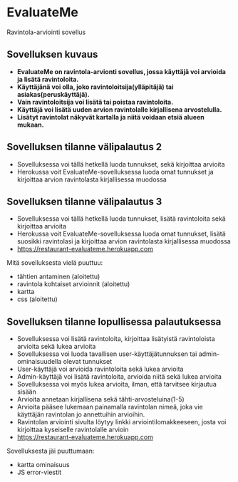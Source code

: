 # EvaluateMe

Ravintola-arviointi sovellus

 ## Sovelluksen kuvaus

* **EvaluateMe on ravintola-arvionti sovellus, jossa käyttäjä voi arvioida ja lisätä ravintoloita.**
* **Käyttäjänä voi olla, joko ravintoloitsija(ylläpitäjä) tai asiakas(peruskäyttäjä).** 
* **Vain ravintoloitsija voi lisätä tai poistaa ravintoloita.** 
* **Käyttäjä voi lisätä uuden arvion ravintolalle kirjallisena arvostelulla.** 
* **Lisätyt ravintolat näkyvät kartalla ja niitä voidaan etsiä alueen mukaan.**

## Sovelluksen tilanne välipalautus 2 

* Sovelluksessa voi tällä hetkellä luoda tunnukset, sekä kirjoittaa arvioita
* Herokussa voit EvaluateMe-sovelluksessa luoda omat tunnukset ja kirjoittaa arvion ravintolasta kirjallisessa muodossa

## Sovelluksen tilanne välipalautus 3 

* Sovelluksessa voi tällä hetkellä luoda tunnukset, lisätä ravintoloita sekä kirjoittaa arvioita
* Herokussa voit EvaluateMe-sovelluksessa luoda omat tunnukset, lisätä suosikki ravintolasi ja kirjoittaa arvion ravintolasta kirjallisessa muodossa
* https://restaurant-evaluateme.herokuapp.com

Mitä sovelluksesta vielä puuttuu:

- tähtien antaminen (aloitettu)
- ravintola kohtaiset arvioinnit (aloitettu)
- kartta
- css (aloitettu)

## Sovelluksen tilanne lopullisessa palautuksessa

* Sovelluksessa voi lisätä ravintoloita, kirjoittaa lisätyistä ravintoloista arvioita sekä lukea arvioita
* Sovelluksessa voi luoda tavallisen user-käyttäjätunnuksen tai admin-ominaisuudella olevat tunnukset 
* User-käyttäjä voi arvioida ravintoloita sekä lukea arvioita
* Admin-käyttäjä voi lisätä ravintoloita, arvioida niitä sekä lukea arvioita
* Sovelluksessa voi myös lukea arvioita, ilman, että tarvitsee kirjautua sisään
* Arvioita annetaan kirjallisena sekä tähti-arvosteluina(1-5)
* Arvioita pääsee lukemaan painamalla ravintolan nimeä, joka vie käyttäjän ravintolan jo annettuihin arvioihin. 
* Ravintolan arviointi sivulta löytyy linkki arviointilomakkeeseen, josta voi kirjoittaa kyseiselle ravintolalle arvioin
* https://restaurant-evaluateme.herokuapp.com 

Sovelluksesta jäi puuttumaan: 

- kartta ominaisuus
- JS error-viestit